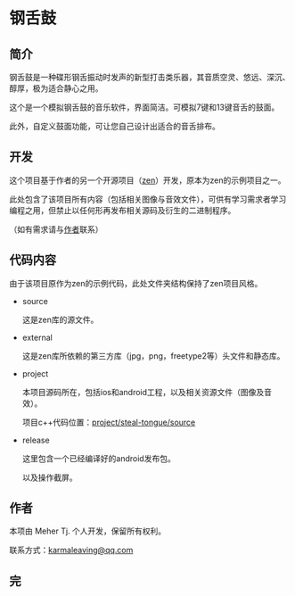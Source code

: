 # 钢舌鼓

## 简介

钢舌鼓是一种碟形钢舌振动时发声的新型打击类乐器，其音质空灵、悠远、深沉、醇厚，极为适合静心之用。

这个是一个模拟钢舌鼓的音乐软件，界面简洁。可模拟7键和13键音舌的鼓面。

此外，自定义鼓面功能，可让您自己设计出适合的音舌排布。

## 开发

这个项目基于作者的另一个开源项目（[zen](https://github.com/angzel/zen)）开发，原本为zen的示例项目之一。

此处包含了该项目所有内容（包括相关图像与音效文件），可供有学习需求者学习编程之用，但禁止以任何形再发布相关源码及衍生的二进制程序。

（如有需求请与[作者](#作者)联系）

## 代码内容

由于该项目原作为zen的示例代码，此处文件夹结构保持了zen项目风格。

- source
  
  这是zen库的源文件。

- external

  这是zen库所依赖的第三方库（jpg，png，freetype2等）头文件和静态库。

- project

  本项目源码所在，包括ios和android工程，以及相关资源文件（图像及音效）。

  项目c++代码位置：[project/steal-tongue/source](project/steal-tongue/source)

- release

  这里包含一个已经编译好的android发布包。
  
  以及操作截屏。

## 作者

  本项由 Meher Tj. 个人开发，保留所有权利。

  联系方式：karmaleaving@qq.com

## 完
